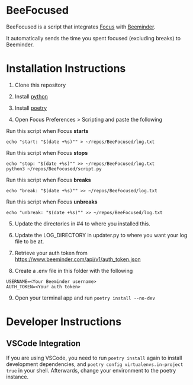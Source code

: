 # BeeFocused

BeeFocused is a script that integrates [Focus](https://heyfocus.com/) with [Beeminder](https://www.beeminder.com/).

It automatically sends the time you spent focused (excluding breaks) to Beeminder.

# Installation Instructions

1. Clone this repository

2. Install [python](https://www.python.org/downloads/)

3. Install [poetry](https://github.com/python-poetry/poetry)

4. Open Focus Preferences > Scripting and paste the following

Run this script when Focus **starts**
```
echo "start: "$(date +%s)"" > ~/repos/BeeFocused/log.txt
```

Run this script when Focus **stops**
```
echo "stop: "$(date +%s)"" >> ~/repos/BeeFocused/log.txt
python3 ~/repos/BeeFocused/script.py
```

Run this script when Focus **breaks**
```
echo "break: "$(date +%s)"" >> ~/repos/BeeFocused/log.txt
```

Run this script when Focus **unbreaks**
```
echo "unbreak: "$(date +%s)"" >> ~/repos/BeeFocused/log.txt
```

5. Update the directories in #4 to where you installed this.

6. Update the LOG_DIRECTORY in updater.py to where you want your log file to be at.

7. Retrieve your auth token from https://www.beeminder.com/api/v1/auth_token.json

8. Create a .env file in this folder with the following
```
USERNAME=<Your Beeminder username>
AUTH_TOKEN=<Your auth token>
```

9. Open your terminal app and run ```poetry install --no-dev```
# Developer Instructions

## VSCode Integration

If you are using VSCode, you need to run ```poetry install``` again to install development dependencies, and ```poetry config virtualenvs.in-project true``` in your shell.
Afterwards, change your environment to the poetry instance.
